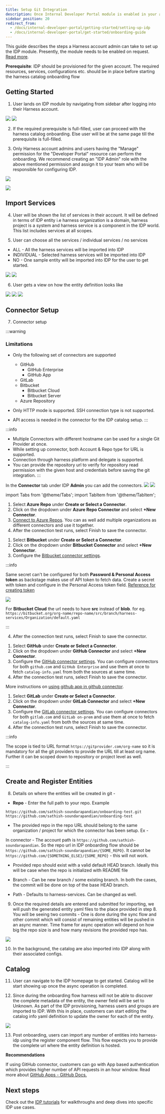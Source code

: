 ```yaml
---
title: Setup Git Integration
description: Once Internal Developer Portal module is enabled in your account, follow these steps to add a git integration.
sidebar_position: 20
redirect_from:
  - /docs/internal-developer-portal/getting-started/setting-up-idp
  - /docs/internal-developer-portal/get-started/onboarding-guide
---
```


This guide describes the steps a Harness account admin can take to set up the IDP module. Presently, the module needs to be enabled on request. [Read more](./enabling-module.md).

**Prerequisite**: IDP should be provisioned for the given account. The required resources, services, configurations etc. should be in place before starting the harness catalog onboarding flow

## Getting Started

1. User lands on IDP module by navigating from sidebar after logging into their Harness account.

![](static/option1.png)
![](static/option2.png)

2. If the required prerequisite is full-filled, user can proceed with the harness catalog onboarding. Else user will be at the same page till the prerequisite is full-filled.

3. Only Harness account admins and users having the "Manage" permission for the "Developer Portal" resource can perform the onboarding. We recommend creating an "IDP Admin" role with the above mentioned permission and assign it to your team who will be responsible for configuring IDP.

![](static/idp-roles.png)

![](static/first_step.png)

## Import Services

4. User will be shown the list of services in their account. It will be defined in terms of IDP entity i.e harness organization is a domain, harness project is a system and harness service is a component in the IDP world. This list includes services at all scopes.

5. User can choose all the services / individual services / no services

- ALL - All the harness services will be imported into IDP
- INDIVIDUAL - Selected harness services will be imported into IDP
- NO - One sample entity will be imported into IDP for the user to get started.

![](static/select_individual.png)
![](static/select_all.png)

6. User gets a view on how the entity definition looks like

![](static/all_sel.png)
![](static/ind_sel.png)
![](static/sample_flow.png)

## Connector Setup

7. Connector setup

:::warning

### Limitations

- Only the following set of connectors are supported

  - GitHub
    - GitHub Enterprise
    - GitHub App
  - GitLab
  - Bitbucket
    - Bitbucket Cloud
    - Bitbucket Server
  - Azure Repository

- Only HTTP mode is supported. SSH connection type is not supported.
- API access is needed in the connector for the IDP catalog setup.
  :::

:::info

- Multiple Connectors with different hostname can be used for a single Git Provider at once.
- While setting up connector, both Account & Repo type for URL is supported.
- Connection through harness platform and delegate is supported.
- You can provide the repository url to verify for repository read permission with the given host and credentials before saving the git integration.
  :::

In the **Connector** tab under IDP **Admin** you can add the connectors.
![](static/admin.png)
![](static/connector.png)

import Tabs from '@theme/Tabs';
import TabItem from '@theme/TabItem';

<Tabs queryString="Connector">
<TabItem value="azure-connector" label="Azure Repository">

1. Select **Azure Repo** under **Create or Select a Connector**.
2. Click on the dropdown under **Azure Repo Connector** and select **+New Connector**.
3. [Connect to Azure Repos](https://developer.harness.io/docs/platform/connectors/code-repositories/connect-to-a-azure-repo). You can as well add multiple organizations as different connectors and use it together.
4. After the connection test runs, select Finish to save the connector.

</TabItem>
<TabItem value="bitbucket-connector" label="Bitbucket">

1. Select **Bitbucket** under **Create or Select a Connector**.
2. Click on the dropdown under **Bitbucket Connector** and select **+New Connector**.
3. Configure the [Bitbucket connector settings](https://developer.harness.io/docs/platform/connectors/code-repositories/ref-source-repo-provider/bitbucket-connector-settings-reference).

:::info

Same secret can't be configured for both **Password & Personal Access token** as backstage makes use of API token to fetch data.
Create a secret with token and configure in the Personal Access token field. [Reference for creating token](https://confluence.atlassian.com/bitbucketserver/personal-access-tokens-939515499.html)

![](./static/bitbucket-connector.png)

For **Bitbucket Cloud** the url needs to have **src** instead of **blob**. for eg. `https://bitbucket.org/org-name/repo-name/src/branch/harness-services/Organization/default.yaml`

:::

4. After the connection test runs, select Finish to save the connector.

</TabItem>
<TabItem value="github-connector" label="GitHub">

1. Select **GitHub** under **Create or Select a Connector**.
2. Click on the dropdown under **GitHub Connector** and select **+New Connector**.
3. Configure the [GitHub connector settings](https://developer.harness.io/docs/platform/connectors/code-repositories/ref-source-repo-provider/git-hub-connector-settings-reference). You can configure connectors for both `github.com` and `GitHub Enterprise` and use them at once to fetch `catalog-info.yaml` from both the sources at same time.
4. After the connection test runs, select Finish to save the connector.

More instructions on [using github app in github connector](https://developer.harness.io/docs/platform/connectors/code-repositories/git-hub-app-support).

</TabItem>
<TabItem value="gitlab-connector" label="GitLab">

1. Select **GitLab** under **Create or Select a Connector**.
2. Click on the dropdown under **GitLab Connector** and select **+New Connector**.
3. Configure the [GitLab connector settings](https://developer.harness.io/docs/platform/connectors/code-repositories/ref-source-repo-provider/git-lab-connector-settings-reference). You can configure connectors for both `gitlab.com` and `GitLab on-prem` and use them at once to fetch `catalog-info.yaml` from both the sources at same time.
4. After the connection test runs, select Finish to save the connector.

</TabItem>
</Tabs>

:::info

The scope is tied to URL format `https://gitprovider.com/org-name` so it is mandatory for all the git providers to provide the URL till at least org name. Further it can be scoped down to repository or project level as well.

:::

## Create and Register Entities

8. Details on where the entities will be created in git -

- **Repo** - Enter the full path to your repo. Example

```
https://github.com/sathish-soundarapandian/onboarding-test.git
https://github.com/sathish-soundarapandian/onboarding-test
```

- The provided repo in the repo URL should belong to the same organization / project for which the connector has been setup. Ex -

In connector - The account path is `https://github.com/sathish-soundarapandian`. So the repo url in IDP onboarding flow should be `https://github.com/sathish-soundarapandian/{SOME_REPO}`. It cannot be `https://github.com/{SOMETHING_ELSE}/{SOME_REPO}` - this will not work.

- Provided repo should exist with a valid default HEAD branch. Ideally this will be case when the repo is initialized with README file

- Branch - Can be new branch / some existing branch. In both the cases, the commit will be done on top of the base HEAD branch.

- Path - Defaults to harness-services. Can be changed as well.

9. Once the required details are entered and submitted for importing, we will push the generated entity yaml files to the place provided in step 8. You will be seeing two commits - One is done during the sync flow and other commit which will consist of remaining entities will be pushed in an async manner. Time frame for async operation will depend on how big the repo size is and how many revisions the provided repo has.

![](static/success.png)

10. In the background, the catalog are also imported into IDP along with their associated configs.

## Catalog

11. User can navigate to the IDP homepage to get started. Catalog will be start showing up once the async operation is completed.

12. Since during the onboarding flow harness will not be able to discover the complete metadata of the entity, the owner field will be set to Unknown. As part of the IDP provisioning, harness users and groups are imported to IDP. With this in place, customers can start editing the catalog info yaml definition to update the owner for each of the entity.

![](static/catalog.png)

13. Post onboarding, users can import any number of entities into harness-idp using the register component flow. This flow expects you to provide the complete url where the entity definition is hosted.

**Recommendations**

If using GitHub connector, customers can go with App based authentication which provides higher number of API requests in an hour window. Read more about [GitHub Apps - GitHub Docs.](https://docs.github.com/en/apps/creating-github-apps/setting-up-a-github-app/rate-limits-for-github-apps)

## Next steps

Check out the [IDP tutorials](/docs/category/idp-tutorials) for walkthroughs and deep dives into specific IDP use cases.
